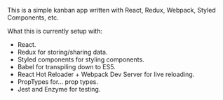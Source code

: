 This is a simple kanban app written with React, Redux, Webpack, Styled Components, etc.

What this is currently setup with:

* React.
* Redux for storing/sharing data.
* Styled components for styling components.
* Babel for transpiling down to ES5.
* React Hot Reloader + Webpack Dev Server for live reloading.
* PropTypes for... prop types.
* Jest and Enzyme for testing.